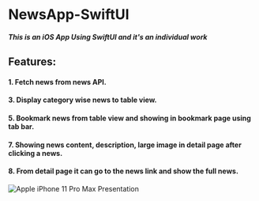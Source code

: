 # NewsApp-SwiftUI

##### This is an iOS App Using SwiftUI and it's an individual work

## Features:
  #### 1. Fetch news from news API.
  #### 3. Display category wise news to table view.
  #### 5. Bookmark news from table view and showing in bookmark page using tab bar.
  #### 7. Showing news content, description, large image in detail page after clicking a news.
  #### 8. From detail page it can go to the news link and show the full news.

![Apple iPhone 11 Pro Max Presentation](https://github.com/ashikur16/NewsApp-SwiftUI/assets/86765218/51d1a830-8222-46e4-8ea4-0b94ce890279)
